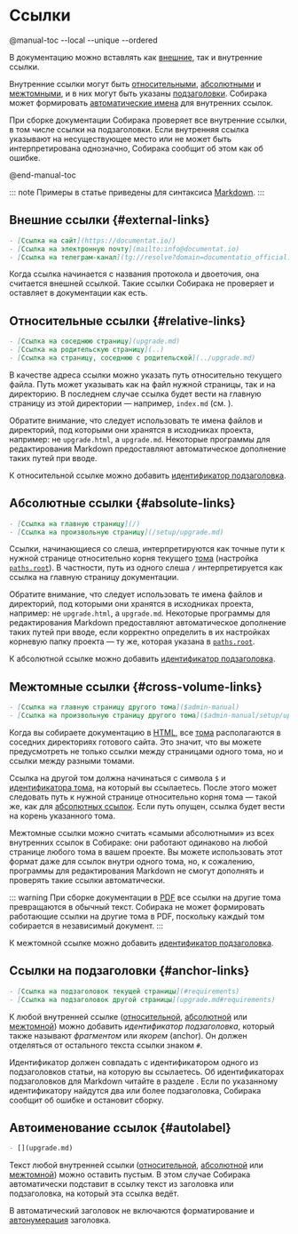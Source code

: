 # Ссылки

@manual-toc --local --unique --ordered

В документацию можно вставлять как [внешние](#external-links), так и внутренние ссылки.

Внутренние ссылки могут быть [относительными](#relative-links), [абсолютными](#absolute-links) и [межтомными](#cross-volume-links), и в них могут быть указаны [подзаголовки](#anchor-links). Собирака может формировать [автоматические имена](#autolabel) для внутренних ссылок.

При сборке документации Собирака проверяет все внутренние ссылки, в том числе ссылки на подзаголовки. Если внутренняя ссылка указывают на несуществующее место или не может быть интерпретирована однозначно, Собирака сообщит об этом как об ошибке.

@end-manual-toc

::: note
Примеры в статье приведены для синтаксиса [Markdown](../11-overview/91-markdown.md).
:::

## Внешние ссылки {#external-links}

```md
- [Ссылка на сайт](https://documentat.io/)
- [Ссылка на электронную почту](mailto:info@documentat.io)
- [Ссылка на телеграм-канал](tg://resolve?domain=documentatio_official)
```

Когда ссылка начинается с названия протокола и двоеточия, она считается внешней ссылкой. Такие ссылки Собирака не проверяет и оставляет в документации как есть.


## Относительные ссылки {#relative-links}

```md
- [Ссылка на соседнюю страницу](upgrade.md)
- [Ссылка на родительскую страницу](..)
- [Ссылка на страницу, соседнюю с родительской](../upgrade.md)
```

В качестве адреса ссылки можно указать путь относительно текущего файла. Путь может указывать как на файл нужной страницы, так и на директорию. В последнем случае ссылка будет вести на главную страницу из этой директории — например, `index.md` (см. [](../11-overview/02-files.md#hierarchy)).

Обратите внимание, что следует использовать те имена файлов и директорий, под которыми они хранятся в исходниках проекта, например: не `upgrade.html`, а `upgrade.md`. Некоторые программы для редактирования Markdown предоставляют автоматическое дополнение таких путей при вводе.

К относительной ссылке можно добавить [идентификатор подзаголовка](#anchor-links).

## Абсолютные ссылки {#absolute-links}

```md
- [Ссылка на главную страницу](/)
- [Ссылка на произвольную страницу](/setup/upgrade.md)
```

Ссылки, начинающиеся со слеша, интерпретируются как точные пути к нужной странице относительно корня текущего [тома](../11-overview/01-terms.md) (настройка [`paths.root`](../99-reference/1-configuration.md#paths.root)). В частности, путь из одного слеша `/` интерпретируется как ссылка на главную страницу документации.

Обратите внимание, что следует использовать те имена файлов и директорий, под которыми они хранятся в исходниках проекта, например: не `upgrade.html`, а `upgrade.md`. Некоторые программы для редактирования Markdown предоставляют автоматическое дополнение таких путей при вводе, если корректно определить в их настройках корневую папку проекта — ту же, которая указана в [`paths.root`](../99-reference/1-configuration.md#paths.root).

К абсолютной ссылке можно добавить [идентификатор подзаголовка](#anchor-links).

## Межтомные ссылки {#cross-volume-links}

```md
- [Ссылка на главную страницу другого тома]($admin-manual)
- [Ссылка на произвольную страницу другого тома]($admin-manual/setup/upgrade.md)
```

Когда вы собираете документацию в [HTML](../21-build-html/), все [тома](../11-overview/01-terms.md) располагаются в соседних директориях готового сайта. Это значит, что вы можете предусмотреть не только ссылки между страницами одного тома, но и ссылки между разными томами.

Ссылка на другой том должна начинаться с символа `$` и [идентификатора тома](../11-overview/01-terms.md#volume), на который вы ссылаетесь. После этого может следовать путь к нужной странице относительно корня тома — такой же, как для [абсолютных ссылок](#absolute-links). Если путь опущен, ссылка будет вести на корень указанного тома.

Межтомные ссылки можно считать «самыми абсолютными» из всех внутренних ссылок в Собираке: они работают одинаково на любой странице любого тома в вашем проекте. Вы можете использовать этот формат даже для ссылок внутри одного тома, но, к сожалению, программы для редактирования Markdown не смогут дополнять и проверять такие ссылки автоматически.

::: warning
При сборке документации в [PDF](../22-build-pdf/3-latex.md) все ссылки на другие тома превращаются в обычный текст. Собирака не может формировать работающие ссылки на другие тома в PDF, поскольку каждый том собирается в независимый документ.
:::

К межтомной ссылке можно добавить [идентификатор подзаголовка](#anchor-links).

## Ссылки на подзаголовки {#anchor-links}

```md
- [Ссылка на подзаголовок текущей страницы](#requirements)
- [Ссылка на подзаголовок другой страницы](upgrade.md#requirements)
```

К любой внутренней ссылке ([относительной](#relative-links), [абсолютной](#absolute-links) или [межтомной](#cross-volume-links)) можно добавить _идентификатор подзаголовка_, который также называют _фрагментом_ или _якорем_ (anchor). Он должен отделяться от остального текста ссылки знаком `#`.

Идентификатор должен совпадать с идентификатором одного из подзаголовков статьи, на которую вы ссылаетесь. Об идентификаторах подзаголовков для Markdown читайте в разделе [](../11-overview/91-markdown.md#subheaders). Если по указанному идентификатору найдутся два или более подзаголовка, Собирака сообщит об ошибке и остановит сборку.

## Автоименование ссылок {#autolabel}

```md
- [](upgrade.md)
```

Текст любой внутренней ссылки ([относительной](#relative-links), [абсолютной](#absolute-links) или [межтомной](#cross-volume-links)) можно оставить пустым. В этом случае Собирака автоматически подставит в ссылку текст из заголовка или подзаголовка, на который эта ссылка ведёт.

В автоматический заголовок не включаются форматирование и [автонумерация](../11-overview/02-files.md#autonumeration) заголовка.